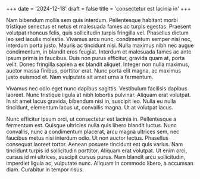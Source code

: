 +++
date = '2024-12-18'
draft = false
title = 'consectetur est lacinia in'
+++

Nam bibendum mollis sem quis interdum. Pellentesque habitant morbi tristique senectus et netus et malesuada fames ac turpis egestas. Praesent volutpat rhoncus felis, quis sollicitudin turpis fringilla vel. Phasellus dictum leo sed iaculis molestie. Vivamus arcu nunc, condimentum semper nisi nec, interdum porta justo. Mauris ac tincidunt nisi. Nulla maximus nibh nec augue condimentum, in blandit eros feugiat. Interdum et malesuada fames ac ante ipsum primis in faucibus. Duis non purus efficitur, gravida quam at, porta velit. Donec fringilla sapien a ex blandit aliquet. Integer non nulla maximus, auctor massa finibus, porttitor erat. Nunc porta elit magna, ac maximus justo euismod et. Nam vulputate sit amet urna a fermentum.

Vivamus nec odio eget nunc dapibus sagittis. Vestibulum facilisis dapibus laoreet. Nunc tristique ligula at nibh lobortis pulvinar. Aliquam erat volutpat. In sit amet lacus gravida, bibendum nisi in, suscipit leo. Nulla eu nulla tincidunt, elementum lacus ut, convallis magna. Ut at volutpat lacus.

Nunc efficitur ipsum orci, ut consectetur est lacinia in. Pellentesque a fermentum est. Quisque ultricies nulla quis libero blandit luctus. Nunc convallis, nunc a condimentum placerat, arcu magna ultrices sem, nec faucibus metus nisi interdum odio. Ut non auctor lectus. Phasellus consequat laoreet tortor. Aenean posuere tincidunt est quis varius. Nam tincidunt turpis id sollicitudin porttitor. Aliquam erat volutpat. Ut enim orci, cursus id mi ultrices, suscipit cursus purus. Nam blandit arcu sollicitudin, imperdiet ligula ac, vulputate nunc. Aliquam in commodo libero, a accumsan diam. Curabitur in tempor risus.